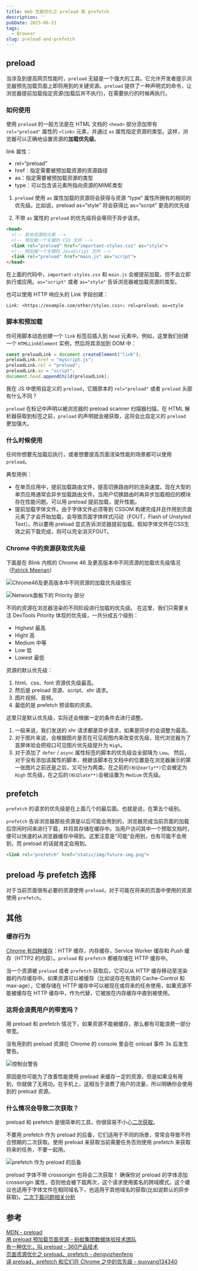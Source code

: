```yaml
---
title: Web 性能优化之 preload 和 prefetch
description: ''
pubDate: 2023-06-21
tags:
  - Browser
slug: preload-and-prefetch
---
```


## preload

当涉及到提高网页性能时，`preload` 无疑是一个强大的工具。它允许开发者提示浏览器预先加载页面上即将用到的关键资源。`preload` 提供了一种声明式的命令，让浏览器提前加载指定资源(加载后并不执行)，在需要执行的时候再执行。

### 如何使用

使用 `preload` 的一般方法是在 HTML 文档的 `<head>` 部分添加带有 `rel="preload"` 属性的 `<link>` 元素，并通过 `as` 属性指定资源的类型。这样，浏览器可以正确地设置资源的**加载优先级**。

link 属性：

- rel=“preload”
- href：指定需要被预加载资源的资源路径
- as：指定需要被预加载资源的类型
- type：可以包含该元素所指向资源的MIME类型

1. `preload` 使用 `as` 属性加载的资源将会获得与资源 “type” 属性所拥有的相同的优先级。比如说，preload as=“style” 将会获得比 as=“script” 更高的优先级

2. 不带 `as` 属性的 `preload` 的优先级将会等同于异步请求。

```html
<head>
  <!-- 其他资源和元素 -->
  <!-- 预加载一个关键的 CSS 文件 -->
  <link rel="preload" href="important-styles.css" as="style">
  <!-- 预加载一个关键的 JavaScript 文件 -->
  <link rel="preload" href="main.js" as="script">
</head>
```
在上面的代码中，`important-styles.css` 和 `main.js` 会被提前加载，但不会立即执行或应用。`as="script"` 或者 `as="style"` 告诉浏览器被加载资源的类型。

也可以使用 HTTP 响应头的 Link 字段创建：

```http
Link: <https://example.com/other/styles.css>; rel=preload; as=style
```

### 脚本和预加载

你可用脚本动态创建一个 `link` 标签后插入到 `head` 元素中。例如，这里我们创建一个 `HTMLLinkElement` 实例，然后将其添加到 DOM 中：

```js
const preloadLink = document.createElement("link");
preloadLink.href = "myscript.js";
preloadLink.rel = "preload";
preloadLink.as = "script";
document.head.appendChild(preloadLink);
```

我在 JS 中使用自定义的 `preload`，它跟原本的 `rel="preload"` 或者 `preload` 头部有什么不同？

`preload` 在标记中声明以被浏览器的 preload scanner 扫描器扫描，在 HTML 解析器获取到标签之前，`preload` 的声明就会被获取，这将会比自定义的 `preload` 更加强大。

### 什么时候使用

任何你想要先加载后执行，或者想要提高页面渲染性能的场景都可以使用 `preload`。

典型用例：
- 在单页应用中，提前加载路由文件，提高切换路由时的渲染速度。现在大型的单页应用通常会异步加载路由文件。当用户切换路由时再异步加载相应的模块存在性能问题。可以用 preload 提前加载，提升性能。 
- 提前加载字体文件。由于字体文件必须等到 CSSOM 构建完成并且作用到页面元素了才会开始加载，会导致页面字体样式闪动（FOUT，Flash of Unstyled Text）。所以要用 preload 显式告诉浏览器提前加载。假如字体文件在CSS生效之前下载完成，则可以完全消灭FOUT。

### Chrome 中的资源获取优先级

下面是在 Blink 内核的 Chrome 46 及更高版本中不同资源的加载优先级情况（[Patrick Meenan](https://docs.google.com/document/d/1bCDuq9H1ih9iNjgzyAL0gpwNFiEP4TZS-YLRp_RuMlc/edit#)）

![Chrome46及更高版本中不同资源的加载优先级情况](/img/Chrome46及更高版本中不同资源的加载优先级情况.webp)

![Network面板下的 Priority 部分](/img/Network面板下的Priority部分.png)

不同的资源在浏览器渲染的不同阶段进行加载的优先级。 在这里，我们只需要关注 DevTools Priority 体现的优先级，一共分成五个级别：

- Highest 最高
- Hight 高
- Medium 中等
- Low 低
- Lowest 最低

资源的默认优先级：
1. html、css、font 资源优先级最高。
2. 然后是 preload 资源、script、xhr 请求。
3. 图片视频、音频。
4. 最低的是 prefetch 预读取的资源。

这里只是默认优先级，实际还会根据一定的条件去进行调整。

1. 一般来说，我们发送的 xhr 请求都是异步请求，如果是同步的会调整为最高。
2. 对于图片来说，会根据图片是否在可见视图内来改变优先级，现代浏览器为了首屏体验会把视口可见图片优先级提升为 `High`。
3. 对于添加了 `defer` / `async` 属性标签的脚本的优先级会全部降为 `Low`。 然后，对于没有添加该属性的脚本，根据该脚本在文档中的位置是在浏览器展示的第一张图片之前还是之后，又可分为两类。在之前的`(标记early**)`它会被定为 `High` 优先级，在之后的`(标记late**)`会被设置为 `Medium` 优先级。


## prefetch

`prefetch` 的请求的优先级是在上面几个的最后面。也就是说，在第五个级别。

`prefetch` 告诉浏览器那些资源是以后可能会用到的，浏览器完成当前页面的加载后空闲时间来进行下载，并将其存储在缓存中。当用户访问其中一个预取文档时，便可以快速的从浏览器缓存中得到。这里注意是“可能”会用到，也有可能不会用到，而 preload 的话就肯定会用到。

```html
<link rel="prefetch" href="static/img/future-img.png">
```

## preload 与 prefetch 选择

对于当前页面很有必要的资源使用 `preload`，对于可能在将来的页面中使用的资源使用 `prefetch`。

## 其他

### 缓存行为

[Chrome 有四种缓存](https://calendar.perfplanet.com/2016/a-tale-of-four-caches/)：HTTP 缓存，内存缓存，Service Worker 缓存和 Push 缓存（HTTP2 的内容）。`preload` 和 `prefetch` 都被存储在 HTTP 缓存中。

当一个资源被 `preload` 或者 `prefetch` 获取后，它可以从 HTTP 缓存移动至渲染器的内存缓存中。如果资源可以被缓存（比如说存在有效的 Cache-Control 和 max-age），它被存储在 HTTP 缓存中可以被现在或将来的任务使用，如果资源不能被缓存在 HTTP 缓存中，作为代替，它被放在内存缓存中直到被使用。

### 这将会浪费用户的带宽吗？

用 preload 和 prefetch 情况下，如果资源不能被缓存，那么都有可能浪费一部分带宽。

没有用到的 preload 资源在 Chrome 的 console 里会在 onload 事件 3s 后发生警告。

![控制台警告](/img/preload-warning.png)

原因是你可能为了改善性能使用 preload 来缓存一定的资源，但是如果没有用到，你就做了无用功。在手机上，这相当于浪费了用户的流量，所以明确你会使用到的 preload 资源。

### 什么情况会导致二次获取？

preload 和 prefetch 是很简单的工具，你很容易不小心[二次获取](https://bugs.chromium.org/p/chromium/issues/list?can=2&q=preload%20double%20owner%3Ayoav%40yoav.ws)。

不要用 prefetch 作为 preload 的后备，它们适用于不同的场景，常常会导致不符合预期的二次获取。使用 preload 来获取当前需要任务否则使用 prefetch 来获取将来的任务，不要一起用。

![prefetch 作为 preload 的后备](/img/prefetch作为preload的后备.png)

preload 字体不带 crossorigin 也将会二次获取！ 确保你对 preload 的字体添加 crossorigin 属性，否则他会被下载两次，这个请求使用匿名的跨域模式。这个建议也适用于字体文件在相同域名下，也适用于其他域名的获取(比如说默认的异步获取)。[二次下载问题相关分析](https://juejin.cn/post/6844903562070196237#heading-8)

## 参考

[MDN - preload](https://developer.mozilla.org/zh-CN/docs/Web/HTML/Attributes/rel/preload)\
[用 preload 预加载页面资源 - 蚂蚁集团数据体验技术团队](https://juejin.cn/post/6844903562070196237?searchId=20231208203720F14C0ED5C8DB5D27C0C5)\
[有一种优化，叫 preload - 360产品技术](https://juejin.cn/post/6844903684581621773?searchId=20231208203720F14C0ED5C8DB5D27C0C5)\
[页面资源优化之 preload、prefetch - dengyizhenfeng](https://juejin.cn/post/6908344595998998542)\
[译 preload，prefetch 和它们在 Chrome 之中的优先级 - guoyang134340](https://juejin.cn/post/6844903473163534343?searchId=20231208203720F14C0ED5C8DB5D27C0C5)